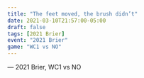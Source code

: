 ```yaml
---
title: "The feet moved, the brush didn’t"
date: 2021-03-10T21:57:00-05:00
draft: false
tags: [2021 Brier]
event: "2021 Brier"
game: "WC1 vs NO"
---
```

— 2021 Brier, WC1 vs NO
<!--more--> 